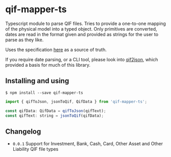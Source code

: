 # qif-mapper-ts

Typescript module to parse QIF files. Tries to provide a one-to-one mapping of the physical model into a typed object. Only primitives are converted, dates are read in the format given and provided as strings for the user to parse as they like.

Uses the specification [here](https://web.archive.org/web/20100222214101/http://web.intuit.com/support/quicken/docs/d_qif.html) as a source of truth.

If you require date parsing, or a CLI tool, please look into [qif2json](https://www.npmjs.com/package/qif2json), which provided a basis for much of this library.

## Installing and using

`$ npm install --save qif-mapper-ts`

```javascript
import { qifToJson, jsonToQif, QifData } from 'qif-mapper-ts';

const qifData: QifData = qifToJson(qifText);
const qifText: string = jsonToQif(qifData);
```

## Changelog

* `0.0.1` Support for Investment, Bank, Cash, Card, Other Asset and Other Liability QIF file types